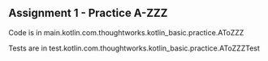 ## Assignment 1 - Practice A-ZZZ
Code is in main.kotlin.com.thoughtworks.kotlin_basic.practice.AToZZZ

Tests are in test.kotlin.com.thoughtworks.kotlin_basic.practice.AToZZZTest